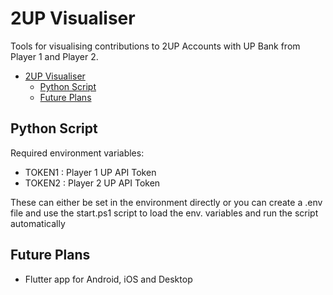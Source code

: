 # 2UP Visualiser

Tools for visualising contributions to 2UP Accounts with UP Bank from Player 1 and Player 2. 

- [2UP Visualiser](#2up-visualiser)
  - [Python Script](#python-script)
  - [Future Plans](#future-plans)

## Python Script

Required environment variables:
- TOKEN1 : Player 1 UP API Token
- TOKEN2 : Player 2 UP API Token

These can either be set in the environment directly or you can create a .env file and use the start.ps1 script to load the env. variables and run the script automatically

## Future Plans
-  Flutter app for Android, iOS and Desktop
